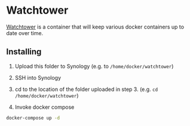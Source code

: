 # Watchtower
[Watchtower](https://www.monicahq.com/) is a container that will keep various docker containers up to date over time.

## Installing

1. Upload this folder to Synology (e.g. to `/home/docker/watchtower`)

2. SSH into Synology

3. cd to the location of the folder uploaded in step 3. (e.g. `cd /home/docker/watchtower`)

4. Invoke docker compose

```bash
docker-compose up -d
```
